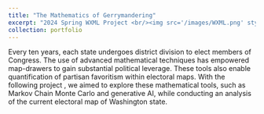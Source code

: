 ```yaml
---
title: "The Mathematics of Gerrymandering"
excerpt: "2024 Spring WXML Project <br/><img src='/images/WXML.png' style='width:500px;height:300px;'>"
collection: portfolio
---
```

Every ten years, each state undergoes district division to elect members of Congress. The use of advanced mathematical techniques has empowered map-drawers to gain substantial political leverage. These tools also enable quantification of partisan favoritism within electoral maps. With the following project , we aimed to explore these mathematical tools, such as Markov Chain Monte Carlo and generative AI, while conducting an analysis of the current electoral map of Washington state.